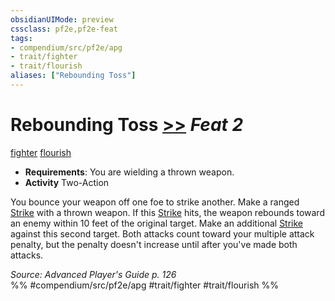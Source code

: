 ```yaml
---
obsidianUIMode: preview
cssclass: pf2e,pf2e-feat
tags:
- compendium/src/pf2e/apg
- trait/fighter
- trait/flourish
aliases: ["Rebounding Toss"]
---
```

# Rebounding Toss  [>>](rules/core-rulebook/chapter-9-playing-the-game.md#Actions "Two-Action") *Feat 2*  
[fighter](rules/traits/fighter.md)  [flourish](rules/traits/flourish.md)  

- **Requirements**: You are wielding a thrown weapon.
- **Activity** Two-Action

You bounce your weapon off one foe to strike another. Make a ranged [Strike](rules/actions/strike.md) with a thrown weapon. If this [Strike](rules/actions/strike.md) hits, the weapon rebounds toward an enemy within 10 feet of the original target. Make an additional [Strike](rules/actions/strike.md) against this second target. Both attacks count toward your multiple attack penalty, but the penalty doesn't increase until after you've made both attacks.

*Source: Advanced Player's Guide p. 126*  
%% #compendium/src/pf2e/apg #trait/fighter #trait/flourish %%